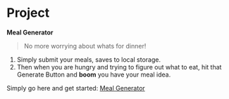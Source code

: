# Project
**Meal Generator**
> No more worrying about whats for dinner! 

1. Simply submit your meals, saves to local storage.
2. Then when you are hungry and  trying to figure out what to eat, hit that Generate Button and **boom** you have your meal idea.

Simply go here and get started: [Meal Generator](https://austinmoore1492.github.io/Random-Meal-Generator/)
